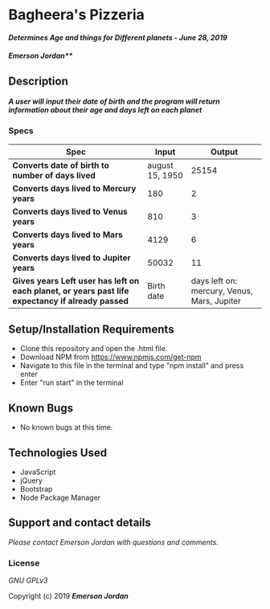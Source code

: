 # Bagheera's Pizzeria

#### _Determines Age and things for Different planets - June 28, 2019_

#### _Emerson Jordan**_

## Description

#### _A user will input their date of birth and the program will return  information about their age and days left on each planet_

### Specs
| Spec | Input | Output |
| -------------     | ------------- | ------------- |
| **Converts date of birth to number of days lived** | august 15, 1950 | 25154 |
|**Converts days lived to Mercury years** | 180 | 2 |
|**Converts days lived to Venus years** | 810 | 3 |
|**Converts days lived to Mars years** | 4129 | 6 |
|**Converts days lived to Jupiter years** | 50032 | 11 |
|**Gives years Left user has left on each planet, or years past life expectancy if already passed** | Birth date | days left on: mercury, Venus, Mars, Jupiter |


## Setup/Installation Requirements

* Clone this repository and open the .html file.
* Download NPM from https://www.npmjs.com/get-npm
* Navigate to this file in the terminal and type "npm install" and press enter
* Enter "run start" in the terminal

## Known Bugs
* No known bugs at this time.

## Technologies Used
* JavaScript
* jQuery
* Bootstrap
* Node Package Manager

## Support and contact details

_Please contact Emerson Jordan with questions and comments._

### License

*GNU GPLv3*

Copyright (c) 2019 **_Emerson Jordan_**
